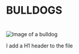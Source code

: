 # BULLDOGS <h1>
![Image of a bulldog](https://www.google.com/search?sca_esv=f6bc877b3d7fa12d&rlz=1C5CHFA_enES937ES937&sxsrf=AE3TifO_YkOsffJKdI3GztVF-MIy41-f_Q:1748858847822&q=bulldog&udm=2&fbs=AIIjpHx4nJjfGojPVHhEACUHPiMQht6_BFq6vBIoFFRK7qchKHDX9TtpZ992kyQpCWcw0WhoqqkQpEwIiVZWE9GXTg9wegQFhEhqIdt4b1MjrVfrnNHbuPCNjBc6pFKiWIwrmLCdZsTZ1fElppOr0tSsLc_HDRq0bd5Fj-F_UVDq_ISr1aJma8qp3rXq8xmYWgBhFbDMpR29&sa=X&ved=2ahUKEwiY54vzvtKNAxUuRfEDHVs4E5wQtKgLegQIERAB&biw=1440&bih=812&dpr=2#vhid=9iHjKmvv9BOL9M&vssid=mosaic)





























I add a H1 header to the file
